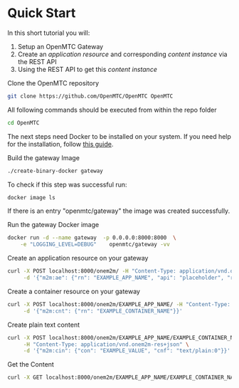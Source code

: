 # Quick Start

In this short tutorial you will:

1. Setup an OpenMTC Gateway
2. Create an *application resource* and corresponding  *content instance* via the REST API
3. Using the REST API to get this *content instance*

Clone the OpenMTC repository
```sh
git clone https://github.com/OpenMTC/OpenMTC OpenMTC
```

All following commands should be executed from within the repo folder
```sh
cd OpenMTC
```

The next steps need Docker to be installed on your system. If you need help for
the installation, follow [this guide](various.md).  
  
Build the gateway Image
```sh
./create-binary-docker gateway
```

To check if this step was successful run:

```sh
docker image ls
```

If there is an entry "openmtc/gateway" the image was created successfully.  

Run the gateway Docker image
```sh
docker run -d --name gateway  -p 0.0.0.0:8000:8000  \
    -e "LOGGING_LEVEL=DEBUG"    openmtc/gateway -vv
```

Create an application resource on your gateway
```sh
curl -X POST localhost:8000/onem2m/ -H "Content-Type: application/vnd.onem2m-res+json" \
     -d '{"m2m:ae": {"rn": "EXAMPLE_APP_NAME", "api": "placeholder", "rr": "TRUE"}}'
```

Create a container resource on your gateway

```sh
curl -X POST localhost:8000/onem2m/EXAMPLE_APP_NAME/ -H "Content-Type: application/vnd.onem2m-res+json" \
     -d '{"m2m:cnt": {"rn": "EXAMPLE_CONTAINER_NAME"}}'
```

Create plain text content

```sh
curl -X POST localhost:8000/onem2m/EXAMPLE_APP_NAME/EXAMPLE_CONTAINER_NAME/ \
     -H "Content-Type: application/vnd.onem2m-res+json" \
     -d '{"m2m:cin": {"con": "EXAMPLE_VALUE", "cnf": "text/plain:0"}}'
```

Get the Content
```sh
curl -X GET localhost:8000/onem2m/EXAMPLE_APP_NAME/EXAMPLE_CONTAINER_NAME/latest
```

